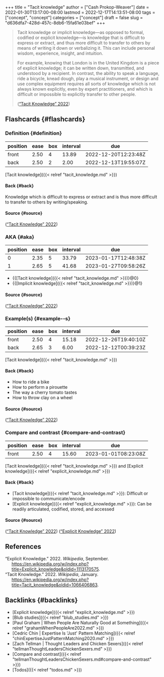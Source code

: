 +++
title = "Tacit knowledge"
author = ["Cash Prokop-Weaver"]
date = 2022-01-30T13:17:00-08:00
lastmod = 2022-12-17T14:13:51-08:00
tags = ["concept", "concept"]
categories = ["concept"]
draft = false
slug = "d636dfa7-428d-457c-8db6-15fa61e03bef"
+++

> Tacit knowledge or implicit knowledge—as opposed to formal, codified or explicit knowledge—is knowledge that is difficult to express or extract, and thus more difficult to transfer to others by means of writing it down or verbalizing it. This can include personal wisdom, experience, insight, and intuition.
>
> For example, knowing that London is in the United Kingdom is a piece of explicit knowledge; it can be written down, transmitted, and understood by a recipient. In contrast, the ability to speak a language, ride a bicycle, knead dough, play a musical instrument, or design and use complex equipment requires all sorts of knowledge which is not always known explicitly, even by expert practitioners, and which is difficult or impossible to explicitly transfer to other people.
>
> (<a href="#citeproc_bib_item_2">“Tacit Knowledge” 2022</a>)


## Flashcards {#flashcards}


### Definition {#definition}

| position | ease | box | interval | due                  |
|----------|------|-----|----------|----------------------|
| front    | 2.50 | 4   | 13.89    | 2022-12-20T12:23:48Z |
| back     | 2.50 | 2   | 2.00     | 2022-12-13T19:55:07Z |

[Tacit knowledge]({{< relref "tacit_knowledge.md" >}})


#### Back {#back}

Knowledge which is difficult to express or extract and is thus more difficult to transfer to others by writing/speaking.


#### Source {#source}

(<a href="#citeproc_bib_item_2">“Tacit Knowledge” 2022</a>)


### AKA {#aka}

| position | ease | box | interval | due                  |
|----------|------|-----|----------|----------------------|
| 0        | 2.35 | 5   | 33.79    | 2023-01-17T12:48:38Z |
| 1        | 2.65 | 5   | 41.68    | 2023-01-27T09:58:26Z |

-   {{[Tacit knowledge]({{< relref "tacit_knowledge.md" >}})}@0}
-   {{[Implicit knowledge]({{< relref "tacit_knowledge.md" >}})}@1}


#### Source {#source}

(<a href="#citeproc_bib_item_2">“Tacit Knowledge” 2022</a>)


### Example(s) {#example--s}

| position | ease | box | interval | due                  |
|----------|------|-----|----------|----------------------|
| front    | 2.50 | 4   | 15.18    | 2022-12-26T19:40:10Z |
| back     | 2.65 | 3   | 6.00     | 2022-12-12T00:39:23Z |

[Tacit knowledge]({{< relref "tacit_knowledge.md" >}})


#### Back {#back}

-   How to ride a bike
-   How to perform a pirouette
-   The way a cherry tomato tastes
-   How to throw clay on a wheel


#### Source {#source}

(<a href="#citeproc_bib_item_2">“Tacit Knowledge” 2022</a>)


### Compare and contrast {#compare-and-contrast}

| position | ease | box | interval | due                  |
|----------|------|-----|----------|----------------------|
| front    | 2.50 | 4   | 15.60    | 2023-01-01T08:23:08Z |

[Tacit knowledge]({{< relref "tacit_knowledge.md" >}}) and [Explicit knowledge]({{< relref "explicit_knowledge.md" >}})


#### Back {#back}

-   [Tacit knowledge]({{< relref "tacit_knowledge.md" >}}): Difficult or impossible to communicate/encode
-   [Explicit knowledge]({{< relref "explicit_knowledge.md" >}}): Can be readily articulated, codified, stored, and accessed


#### Source {#source}

(<a href="#citeproc_bib_item_2">“Tacit Knowledge” 2022</a>)
(<a href="#citeproc_bib_item_1">“Explicit Knowledge” 2022</a>)

## References

<style>.csl-entry{text-indent: -1.5em; margin-left: 1.5em;}</style><div class="csl-bib-body">
  <div class="csl-entry"><a id="citeproc_bib_item_1"></a>“Explicit Knowledge.” 2022. <i>Wikipedia</i>, September. <a href="https://en.wikipedia.org/w/index.php?title=Explicit_knowledge&oldid=1113170575">https://en.wikipedia.org/w/index.php?title=Explicit_knowledge&#38;oldid=1113170575</a>.</div>
  <div class="csl-entry"><a id="citeproc_bib_item_2"></a>“Tacit Knowledge.” 2022. <i>Wikipedia</i>, January. <a href="https://en.wikipedia.org/w/index.php?title=Tacit_knowledge&oldid=1066406863">https://en.wikipedia.org/w/index.php?title=Tacit_knowledge&#38;oldid=1066406863</a>.</div>
</div>


## Backlinks {#backlinks}

-   [Explicit knowledge]({{< relref "explicit_knowledge.md" >}})
-   [Blub studies]({{< relref "blub_studies.md" >}})
-   [Paul Graham | When People Are Naturally Good at Something]({{< relref "grahamWhenPeopleAre2022.md" >}})
-   [Cedric Chin | Expertise Is 'Just' Pattern Matching]({{< relref "chinExpertiseJustPatternMatching2020.md" >}})
-   [Zach Tellman | Thought Leaders and Chicken Sexers]({{< relref "tellmanThoughtLeadersChickenSexers.md" >}})
-   [Compare and contrast]({{< relref "tellmanThoughtLeadersChickenSexers.md#compare-and-contrast" >}})
-   [Todos]({{< relref "todos.md" >}})
